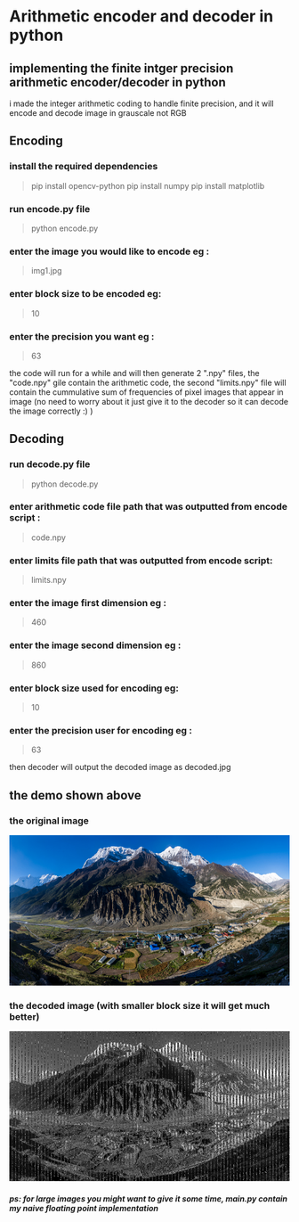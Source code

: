# Arithmetic encoder and decoder in python

## implementing the finite intger precision arithmetic encoder/decoder in python

i made the integer arithmetic coding to handle finite precision, and it will encode and decode image in grauscale not RGB 

## Encoding 

### install the required dependencies
> pip install opencv-python
> pip install numpy
> pip install matplotlib

### run encode.py file
> python encode.py

### enter the image you would like to encode eg :
>  img1.jpg

### enter block size to be encoded eg:
> 10

### enter the precision you want eg : 
> 63

the code will run for a while and will then generate 2 ".npy" files, the "code.npy" gile contain the arithmetic code, the second "limits.npy" file will contain the cummulative sum of frequencies of pixel images that appear in image (no need to worry about it just give it to the decoder so it can decode the image correctly :) )
 
## Decoding 

### run decode.py file
> python decode.py

### enter arithmetic code file path that was outputted from encode script :
>  code.npy

### enter limits  file path that was outputted from encode script:
> limits.npy

### enter the image first dimension eg : 
> 460

### enter the image second dimension eg : 
> 860

### enter block size used for encoding eg:
> 10

### enter the precision user for encoding eg : 
> 63

then decoder will output the decoded image as decoded.jpg 


## the demo shown above 
### the original image
![original RGB image](./img1.jpg)
### the decoded image (with smaller block size it will get much better)
![the decoded image](./decoded.jpg)
  
##### ps: for large images you might want to give it some time, main.py contain my naive floating point implementation 